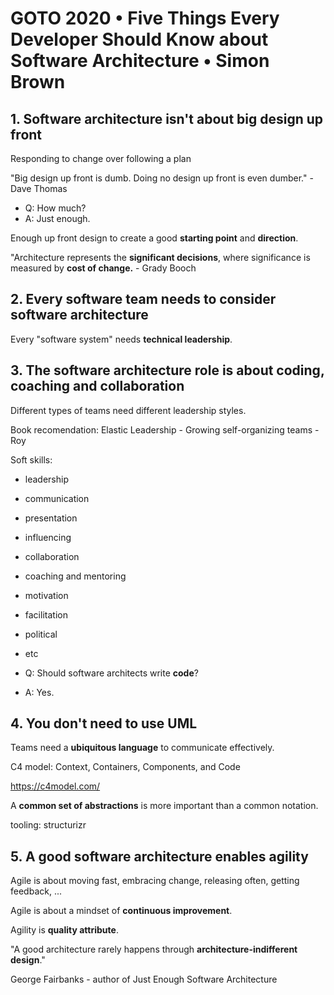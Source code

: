 # GOTO 2020 • Five Things Every Developer Should Know about Software Architecture • Simon Brown

## 1. Software architecture isn't about big design up front

Responding to change over following a plan

"Big design up front is dumb. Doing no design up front is even dumber." - Dave Thomas

- Q: How much?
- A: Just enough.

Enough up front design to create a good **starting point** and **direction**.


"Architecture represents the **significant decisions**, where significance is measured by **cost of change.** - Grady Booch


## 2. Every software team needs to consider software architecture

Every "software system" needs **technical leadership**.


## 3. The software architecture role is about coding, coaching and collaboration

Different types of teams need different leadership styles.

Book recomendation: Elastic Leadership - Growing self-organizing teams - Roy

Soft skills:

- leadership
- communication
- presentation
- influencing
- collaboration
- coaching and mentoring
- motivation
- facilitation
- political
- etc

- Q: Should software architects write **code**?
- A: Yes.



## 4. You don't need to use UML

Teams need a **ubiquitous language** to communicate effectively.

C4 model: Context, Containers, Components, and Code

<https://c4model.com/>

A **common set of abstractions** is more important than a common notation.

tooling: structurizr


## 5. A good software architecture enables agility

Agile is about moving fast, embracing change, releasing often, getting feedback, ...

Agile is about a mindset of **continuous improvement**.

Agility is **quality attribute**.

"A good architecture rarely happens through **architecture-indifferent design**."

George Fairbanks - author of Just Enough Software Architecture



